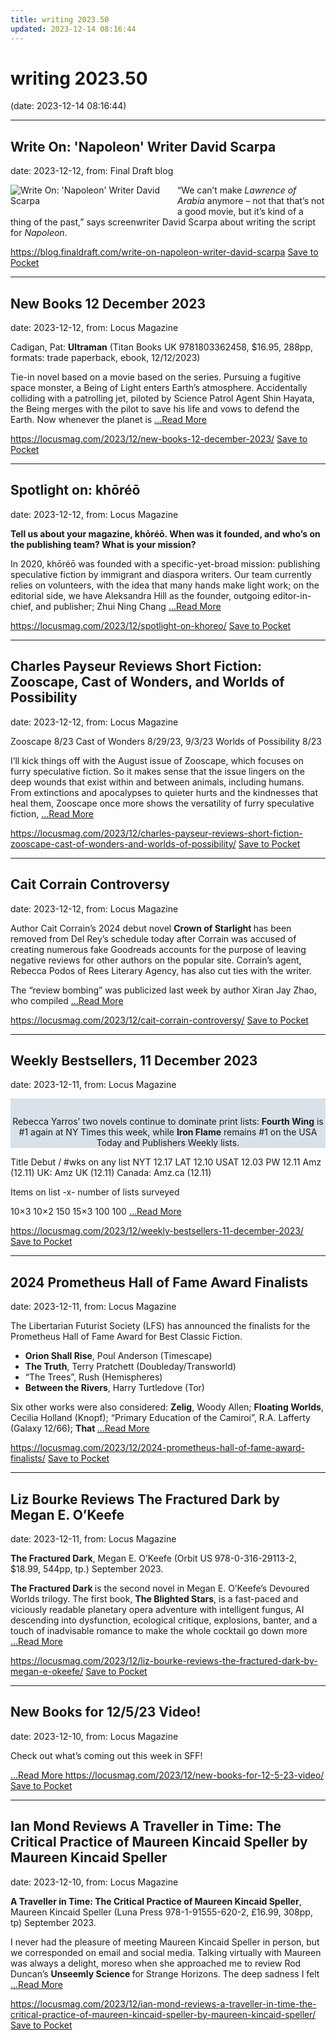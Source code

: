 ```yaml
---
title: writing 2023.50
updated: 2023-12-14 08:16:44
---
```


# writing 2023.50

(date: 2023-12-14 08:16:44)

---

## Write On: 'Napoleon' Writer David Scarpa

date: 2023-12-12, from: Final Draft blog

<div class="hs-featured-image-wrapper"> 
 <a href="https://blog.finaldraft.com/write-on-napoleon-writer-david-scarpa" title="" class="hs-featured-image-link"> <img src="https://blog.finaldraft.com/hubfs/Write%20On%20Napoleon%20Writer%20David%20Scarpa.png" alt="Write On: 'Napoleon' Writer David Scarpa" class="hs-featured-image" style="width:auto !important; max-width:50%; float:left; margin:0 15px 15px 0;"> </a> 
</div> 
<p>“We can’t make <em>Lawrence of Arabia</em> anymore – not that that’s not a good movie, but it’s kind of a thing of the past,” says screenwriter David Scarpa about writing the script for <em>Napoleon</em>.</p>

<span class="feed-item-link">
<a href="https://blog.finaldraft.com/write-on-napoleon-writer-david-scarpa">https://blog.finaldraft.com/write-on-napoleon-writer-david-scarpa</a> <a href="https://getpocket.com/save" class="pocket-btn" data-lang="en" data-save-url="https://blog.finaldraft.com/write-on-napoleon-writer-david-scarpa">Save to Pocket</a>
</span>

---

## New Books 12 December 2023

date: 2023-12-12, from: Locus Magazine

<p>Cadigan, Pat: <b>Ultraman</b>
(Titan Books UK 9781803362458, $16.95, 288pp, formats: trade paperback, ebook, 12/12/2023)</p>
<p>Tie-in novel based on a movie based on the series. Pursuing a fugitive space monster, a Being of Light enters Earth’s atmosphere. Accidentally colliding with a patrolling jet, piloted by Science Patrol Agent Shin Hayata, the Being merges with the pilot to save his life and vows to defend the Earth. Now whenever the planet is  <a href="https://locusmag.com/2023/12/new-books-12-december-2023/" class="read-more">...Read More </a></p>

<span class="feed-item-link">
<a href="https://locusmag.com/2023/12/new-books-12-december-2023/">https://locusmag.com/2023/12/new-books-12-december-2023/</a> <a href="https://getpocket.com/save" class="pocket-btn" data-lang="en" data-save-url="https://locusmag.com/2023/12/new-books-12-december-2023/">Save to Pocket</a>
</span>

---

## Spotlight on: khōréō

date: 2023-12-12, from: Locus Magazine

<p></p>
<p><strong>Tell us about your magazine, khōréō. When was it founded, and who’s on the publishing team? What is your mission?</strong></p>
<p>In 2020, khōréō was founded with a specific-yet-broad mission: publishing speculative fiction by immigrant and diaspora writers. Our team currently relies on volunteers, with the idea that many hands make light work; on the editorial side, we have Aleksandra Hill as the founder, outgoing editor-in-chief, and publisher; Zhui Ning Chang  <a href="https://locusmag.com/2023/12/spotlight-on-khoreo/" class="read-more">...Read More </a></p>

<span class="feed-item-link">
<a href="https://locusmag.com/2023/12/spotlight-on-khoreo/">https://locusmag.com/2023/12/spotlight-on-khoreo/</a> <a href="https://getpocket.com/save" class="pocket-btn" data-lang="en" data-save-url="https://locusmag.com/2023/12/spotlight-on-khoreo/">Save to Pocket</a>
</span>

---

## Charles Payseur Reviews Short Fiction: Zooscape, Cast of Wonders, and Worlds of Possibility

date: 2023-12-12, from: Locus Magazine

<p>Zooscape 8/23
Cast of Wonders 8/29/23, 9/3/23
Worlds of Possibility 8/23</p>
<p>I’ll kick things off with the August issue of Zooscape, which focuses on furry specula­tive fiction. So it makes sense that the issue lingers on the deep wounds that exist within and between animals, including humans. From extinctions and apocalypses to quieter hurts and the kindnesses that heal them, Zooscape once more shows the versatility of furry speculative fiction,  <a href="https://locusmag.com/2023/12/charles-payseur-reviews-short-fiction-zooscape-cast-of-wonders-and-worlds-of-possibility/" class="read-more">...Read More </a></p>

<span class="feed-item-link">
<a href="https://locusmag.com/2023/12/charles-payseur-reviews-short-fiction-zooscape-cast-of-wonders-and-worlds-of-possibility/">https://locusmag.com/2023/12/charles-payseur-reviews-short-fiction-zooscape-cast-of-wonders-and-worlds-of-possibility/</a> <a href="https://getpocket.com/save" class="pocket-btn" data-lang="en" data-save-url="https://locusmag.com/2023/12/charles-payseur-reviews-short-fiction-zooscape-cast-of-wonders-and-worlds-of-possibility/">Save to Pocket</a>
</span>

---

## Cait Corrain Controversy

date: 2023-12-12, from: Locus Magazine

<p>Author Cait Corrain&#8217;s 2024 debut novel <strong>Crown of Starlight </strong>has been removed from Del Rey&#8217;s schedule today after Corrain was accused of creating numerous fake Goodreads accounts for the purpose of leaving negative reviews for other authors on the popular site. Corrain&#8217;s agent, Rebecca Podos of Rees Literary Agency, has also cut ties with the writer.</p>
<p>The &#8220;review bombing&#8221; was publicized last week by author Xiran Jay Zhao, who compiled  <a href="https://locusmag.com/2023/12/cait-corrain-controversy/" class="read-more">...Read More </a></p>

<span class="feed-item-link">
<a href="https://locusmag.com/2023/12/cait-corrain-controversy/">https://locusmag.com/2023/12/cait-corrain-controversy/</a> <a href="https://getpocket.com/save" class="pocket-btn" data-lang="en" data-save-url="https://locusmag.com/2023/12/cait-corrain-controversy/">Save to Pocket</a>
</span>

---

## Weekly Bestsellers, 11 December 2023

date: 2023-12-11, from: Locus Magazine

<div style="background-color: #dae1e8; padding: 14px 0px 0px 0px; text-align: center;">
<p>Rebecca Yarros&#8217; two novels continue to dominate print lists: <b>Fourth Wing</b> is #1 again at NY Times this week, while <b>Iron Flame</b> remains #1 on the USA Today and Publishers Weekly lists.</p>
</div>




<p></p>



Title
Debut / #wks on any list
NYT
12.17
LAT
12.10
USAT 
12.03
PW 
12.11
Amz 
(12.11)
UK:
Amz UK 
(12.11)
Canada:
Amz.ca 
(12.11)


Items on list -x- number of lists surveyed

10&#215;3
10&#215;2
150
15&#215;3
100
100 <a href="https://locusmag.com/2023/12/weekly-bestsellers-11-december-2023/" class="read-more">...Read More </a>

<span class="feed-item-link">
<a href="https://locusmag.com/2023/12/weekly-bestsellers-11-december-2023/">https://locusmag.com/2023/12/weekly-bestsellers-11-december-2023/</a> <a href="https://getpocket.com/save" class="pocket-btn" data-lang="en" data-save-url="https://locusmag.com/2023/12/weekly-bestsellers-11-december-2023/">Save to Pocket</a>
</span>

---

## 2024 Prometheus Hall of Fame Award Finalists

date: 2023-12-11, from: Locus Magazine

<p>The Libertarian Futurist Society (LFS) has announced the finalists for the Prometheus Hall of Fame Award for Best Classic Fiction.</p>
<div class="mynomorebulletlist">
<ul>
<li><strong>Orion Shall Rise</strong>, Poul Anderson (Timescape)</li>
<li><strong>The Truth</strong>, Terry Pratchett (Doubleday/Transworld)</li>
<li>&#8220;The Trees&#8221;, Rush (Hemispheres)</li>
<li><b>Between the Rivers</b>, Harry Turtledove (Tor)</li>
</ul>
</div>
<p>Six other works were also considered: <strong>Zelig</strong>, Woody Allen; <strong>Floating Worlds</strong>, Cecilia Holland (Knopf); “Primary Education of the Camiroi”, R.A. Lafferty (Galaxy 12/66); <b>That </b> <a href="https://locusmag.com/2023/12/2024-prometheus-hall-of-fame-award-finalists/" class="read-more">...Read More </a></p>

<span class="feed-item-link">
<a href="https://locusmag.com/2023/12/2024-prometheus-hall-of-fame-award-finalists/">https://locusmag.com/2023/12/2024-prometheus-hall-of-fame-award-finalists/</a> <a href="https://getpocket.com/save" class="pocket-btn" data-lang="en" data-save-url="https://locusmag.com/2023/12/2024-prometheus-hall-of-fame-award-finalists/">Save to Pocket</a>
</span>

---

## Liz Bourke Reviews The Fractured Dark by Megan E. O’Keefe

date: 2023-12-11, from: Locus Magazine

<p><strong>The Fractured Dark</strong>, Megan E. O’Keefe (Orbit US 978-0-316-29113-2, $18.99, 544pp, tp.) Sep­tember 2023.</p>
<p><strong>The Fractured Dark </strong>is the second novel in Megan E. O’Keefe’s Devoured Worlds trilogy. The first book, <strong>The Blighted Stars</strong>, is a fast-paced and viciously readable planetary opera adventure with intelligent fungus, AI descending into dysfunc­tion, ecological critique, explosions, banter, and a touch of inadvisable romance to make the whole cocktail go down more  <a href="https://locusmag.com/2023/12/liz-bourke-reviews-the-fractured-dark-by-megan-e-okeefe/" class="read-more">...Read More </a></p>

<span class="feed-item-link">
<a href="https://locusmag.com/2023/12/liz-bourke-reviews-the-fractured-dark-by-megan-e-okeefe/">https://locusmag.com/2023/12/liz-bourke-reviews-the-fractured-dark-by-megan-e-okeefe/</a> <a href="https://getpocket.com/save" class="pocket-btn" data-lang="en" data-save-url="https://locusmag.com/2023/12/liz-bourke-reviews-the-fractured-dark-by-megan-e-okeefe/">Save to Pocket</a>
</span>

---

## New Books for 12/5/23 Video!

date: 2023-12-10, from: Locus Magazine

<p>Check out what&#8217;s coming out this week in SFF!</p>
<div class="jetpack-video-wrapper"></div> <a href="https://locusmag.com/2023/12/new-books-for-12-5-23-video/" class="read-more">...Read More </a>

<span class="feed-item-link">
<a href="https://locusmag.com/2023/12/new-books-for-12-5-23-video/">https://locusmag.com/2023/12/new-books-for-12-5-23-video/</a> <a href="https://getpocket.com/save" class="pocket-btn" data-lang="en" data-save-url="https://locusmag.com/2023/12/new-books-for-12-5-23-video/">Save to Pocket</a>
</span>

---

## Ian Mond Reviews A Traveller in Time: The Critical Practice of Maureen Kincaid Speller by Maureen Kincaid Speller

date: 2023-12-10, from: Locus Magazine

<p><strong>A Traveller in Time: The Critical Practice of Maureen Kincaid Speller</strong>, Maureen Kincaid Speller (Luna Press 978-1-91555-620-2, £16.99, 308pp, tp) September 2023.</p>
<p>I never had the pleasure of meeting Maureen Kincaid Speller in person, but we correspond­ed on email and social media. Talking virtu­ally with Maureen was always a delight, moreso when she approached me to review Rod Duncan’s <strong>Unseemly Science </strong>for Strange Horizons. The deep sadness I felt  <a href="https://locusmag.com/2023/12/ian-mond-reviews-a-traveller-in-time-the-critical-practice-of-maureen-kincaid-speller-by-maureen-kincaid-speller/" class="read-more">...Read More </a></p>

<span class="feed-item-link">
<a href="https://locusmag.com/2023/12/ian-mond-reviews-a-traveller-in-time-the-critical-practice-of-maureen-kincaid-speller-by-maureen-kincaid-speller/">https://locusmag.com/2023/12/ian-mond-reviews-a-traveller-in-time-the-critical-practice-of-maureen-kincaid-speller-by-maureen-kincaid-speller/</a> <a href="https://getpocket.com/save" class="pocket-btn" data-lang="en" data-save-url="https://locusmag.com/2023/12/ian-mond-reviews-a-traveller-in-time-the-critical-practice-of-maureen-kincaid-speller-by-maureen-kincaid-speller/">Save to Pocket</a>
</span>



<script type="text/javascript">!function(d,i){if(!d.getElementById(i)){var j=d.createElement("script");j.id=i;j.src="https://widgets.getpocket.com/v1/j/btn.js?v=1";var w=d.getElementById(i);d.body.appendChild(j);}}(document,"pocket-btn-js");</script>

